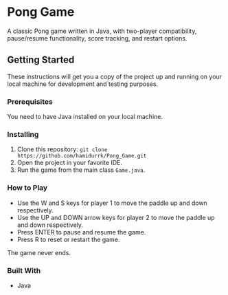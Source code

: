 # Pong Game
A classic Pong game written in Java, with two-player compatibility, pause/resume functionality, score tracking, and restart options.

## Getting Started
These instructions will get you a copy of the project up and running on your local machine for development and testing purposes.

### Prerequisites
You need to have Java installed on your local machine.

### Installing
1. Clone this repository: `git clone https://github.com/hamidurrk/Pong_Game.git`
2. Open the project in your favorite IDE.
3. Run the game from the main class `Game.java`.

### How to Play
- Use the W and S keys for player 1 to move the paddle up and down respectively.
- Use the UP and DOWN arrow keys for player 2 to move the paddle up and down respectively.
- Press ENTER to pause and resume the game.
- Press R to reset or restart the game.

The game never ends. 
### Built With
- Java
